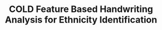 ---
copyright: ''
entry-by: Jonathan Reus
entry-date: '2019-07-25'
entry-type: image
filename: cold-handwriting-analysis-english.md
image: c/cold-analysis-english-writing.gif
layout: image
source: Nag, Sauradip, et al. "New COLD Feature Based Handwriting Analysis for Enthnicity/Nationality
  Identification." 2018 16th International Conference on Frontiers in Handwriting
  Recognition (ICFHR). IEEE, 2018.
source-url: https://arxiv.org/abs/1806.07072
summary: 'Different Cloud of Line (COLD) distributions of writers from different nationalities.

  Traits, namely,  gender,  nationality,  age,  height,  gait,etc.,are popular in
  the field of biometric applications, such as faceand iris  recognition[1,  2].  This  is  because
  traits  prediction helpsbiometric  methods  to  improve  their  performancesby reducing  the  complexity  of  the  problem
  [3,  4].  In  addition, traits prediction plays a vital role for forensic applicationsand
  securitybyhelping in  identifying  suspicious  behaviors[1]. However, it is noted
  from biometric based methods that when the  input  images  are posed  to an open  environment,  the
  methods  lose  accuracy.  This  is  due  to  inherent  limitations  of biometric  based  methods,  such  as
  sensitivity  to non-uniform illuminationeffect,  occlusion,  degradation, and  environmentinfluences.
  Besides,     the     methods     are     said     to     be computationally  expensive  as  it  involves
  high-levelimage processing   tasks. As   a   result,   in   order   to   help   forensic
  applicationsand investigation teams, handwriting analysis has received a special
  attention of the researchers,which has now reached beyond   traditional   boundaries   such   as   emotions
  nationality,  gender,  age  and  other  traits  prediction  [4,  5]. However,  due  to  large  variations  in  handwriting,
  ink,  pen, paper,  script,  age,  gender, and  individual  difference, it  is not
  so   easy   to identify   traits   based   on   handwriting   analysis accurately.  Therefore,  this  work  focuseson  nationality
  and ethnicity identification  asit  is  useful  for  identifying  crimeswhere different
  nationalsare involved.

  Despite  the  problem  is  challenging  as  mentioned  above, one   can   expect   differences   in   writing   styles
  of   different nationals. For example, Chinese usually prefer to write letters with  more  straight  than  cursive.  This  is  valid
  because  of the nature  of their  national language,where  alphabets  and  text
  usually are formed with the combination of straight strokes. Incase of people originating
  from Indiaand Bangladesh, we can expect  more  cursivethan  straightness compared  to  Chinese
  because most  of  Indian and  Bangladesh  scripts are  cursive  in nature. With
  this notion, one can confirm that English writing changes  from  one  national  to  another.
  This  is  the  main  basis for  proposing  the  method  in  this  work.  It  is  evident  from  thesample
  images of each nation shown in Fig. 1,where it can be seen that each nation has
  a different writing style. At the same time,  since  all the citizens  of  respective  nations  follow  their
  own   scripts,   we   can   expect   English   writing   by   different persons
  of the same nation share the common properties '
tags: [Boerhaave, COGWEB, Chinese, LSTM, Leiden, PGM, RNN, Ruysch, actors, aesthesis,
  agency, algorithm, analysis, anatomical, anatomy, androgynous, architecture, archive,
  artificialia, axis, black-box, body, botanical, brain, categories, categorization,
  channel, character recognition, chinese, classification, clustering, cnn, codes,
  cognition, collecting, collection, collections, colonialism, commodification, concept,
  conceptual-clustering, convolutional neural network, cost, counting, cut, cuts,
  cutting, datasets, demonstration, diagram, dimensionality, disgust, dissection,
  distance, domestication, elegance, epistemology, error, euclidean, evaluation, eye,
  figures, finger, forecasting, forensics, frame, freakish, geometry, gesture, gestures,
  gradient descent, graph, graphs, grouping, hacking, hand, hand writing, hands, hands-on,
  handwriting, hardware, history, human, human body, imagination, imperfect, inscription,
  instruments, joint, kmeans, knowledge, labeling, landmark, learning, location, machine
    learning, machines, materiality, meaning, measurement, memory, mnist, model, models,
  monsters, muscles, mystical, mythological, naturalia, nerves, nervous system, network,
  networks, neural networks, neural-anatomy, neuron, nonlinearity, observation, offline,
  online, ontologies, ontology, ontology-building, optimization, orientation, orthogonality,
  parallel, pca, perception, perceptron, perfection, performance, planes, poetic,
  position, prediction, preparation, preparations, projection, proportion, proportions,
  psychology, python, races, representation, representations, rhetoric, rnn, segments,
  selection, sensory experience, sensory perception, similarity, skeleton, skin, skull,
  skulls, space, sparseness, spectacle, spectators, speech, standard, statistic-ontology,
  statistical, statistical-ontology, svm, symbols, tacit, taxonomy, theatre, time-series,
  timeseries, tools, topological, training, treatise, trial, truth, type, typography,
  unsupervised, vision, visualization, wellcome, word2vec, writing, zodiac]
title: COLD Feature Based Handwriting Analysis for Ethnicity Identification
weights: ['0', '0', '0', '0', '0', '0', '0', '0', '0', '0', '0', '0', '0', '0', '0',
  '0', '0', '0', '0', '0', '0', '0', '0', '0', '0', '0', '0', '0', '0', '0', '0',
  '0', '0', '0', '0', '0', '0', '0', '0', '0', '0', '0', '0', '0', '0', '0', '0',
  '0', '0', '0', '0', '0', '0', '0', '0', '0', '0', '0', '0', '0', '0', '0', '0',
  '0', '0', '0', '0', '0', '0', '0', '0', '0', '0', '0', '0', '0', '0', '0.131', '0',
  '0.997', '0', '0', '0', '0', '0', '0', '0.05', '0', '0', '0', '0', '0', '0', '0',
  '0', '0', '0', '0', '0', '0', '0', '0', '0', '0', '0', '0', '0', '0', '0', '0',
  '0', '0', '0', '0', '0', '0', '0', '0', '0.22', '0', '0', '0', '0', '0', '0', '0',
  '0', '0', '0', '0', '0', '0', '0', '0', '0', '0.04', '0', '0', '0', '0', '0', '0',
  '0', '0', '0', '0', '0', '0', '0', '0', '0', '0', '0', '0', '0', '0', '0', '0',
  '0', '0', '0', '0', '0', '0', '0', '0', '0', '0', '0', '0', '0', '0', '0', '0',
  '0', '0', '0', '0', '0', '0', '0', '0', '0', '0', '0', '0', '0', '0']
---